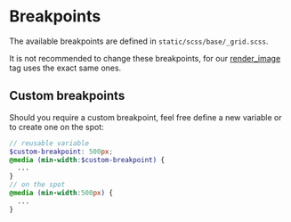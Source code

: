 # Breakpoints

The available breakpoints are defined in `static/scss/base/_grid.scss`.

It is not recommended to change these breakpoints, for our [render_image](../templates/image.md) tag uses the exact same ones.

## Custom breakpoints

Should you require a custom breakpoint, feel free define a new variable or to create one on the spot:

```SCSS
// reusable variable
$custom-breakpoint: 500px;
@media (min-width:$custom-breakpoint) {
  ...
}
// on the spot
@media (min-width:500px) {
  ...
}
```
